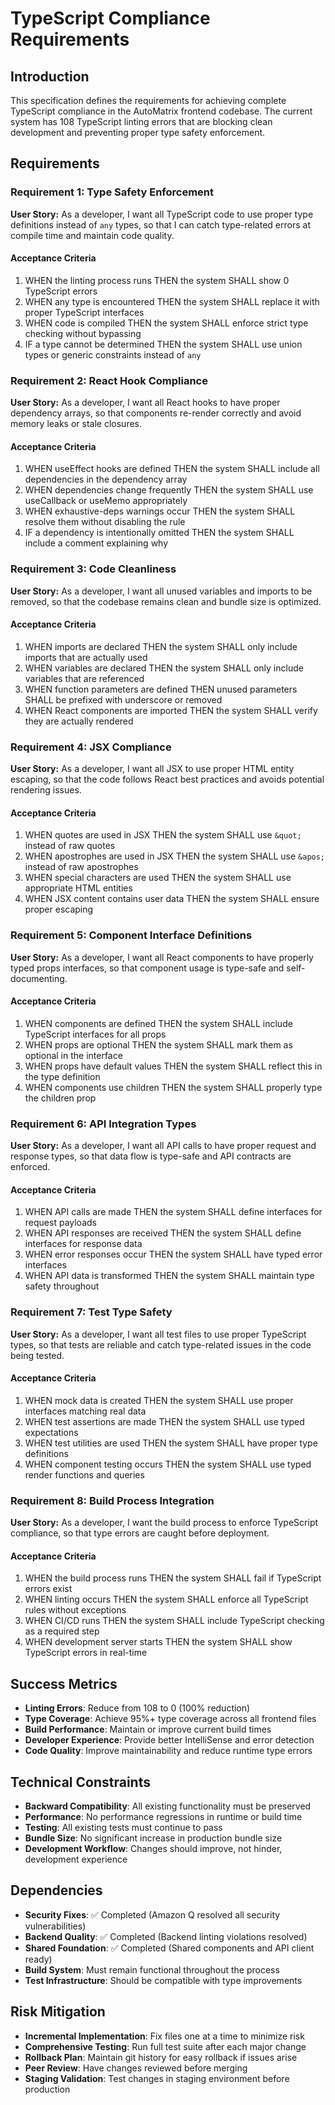 # TypeScript Compliance Requirements

## Introduction

This specification defines the requirements for achieving complete TypeScript compliance in the AutoMatrix frontend codebase. The current system has 108 TypeScript linting errors that are blocking clean development and preventing proper type safety enforcement.

## Requirements

### Requirement 1: Type Safety Enforcement

**User Story:** As a developer, I want all TypeScript code to use proper type definitions instead of `any` types, so that I can catch type-related errors at compile time and maintain code quality.

#### Acceptance Criteria

1. WHEN the linting process runs THEN the system SHALL show 0 TypeScript errors
2. WHEN any type is encountered THEN the system SHALL replace it with proper TypeScript interfaces
3. WHEN code is compiled THEN the system SHALL enforce strict type checking without bypassing
4. IF a type cannot be determined THEN the system SHALL use union types or generic constraints instead of `any`

### Requirement 2: React Hook Compliance

**User Story:** As a developer, I want all React hooks to have proper dependency arrays, so that components re-render correctly and avoid memory leaks or stale closures.

#### Acceptance Criteria

1. WHEN useEffect hooks are defined THEN the system SHALL include all dependencies in the dependency array
2. WHEN dependencies change frequently THEN the system SHALL use useCallback or useMemo appropriately
3. WHEN exhaustive-deps warnings occur THEN the system SHALL resolve them without disabling the rule
4. IF a dependency is intentionally omitted THEN the system SHALL include a comment explaining why

### Requirement 3: Code Cleanliness

**User Story:** As a developer, I want all unused variables and imports to be removed, so that the codebase remains clean and bundle size is optimized.

#### Acceptance Criteria

1. WHEN imports are declared THEN the system SHALL only include imports that are actually used
2. WHEN variables are declared THEN the system SHALL only include variables that are referenced
3. WHEN function parameters are defined THEN unused parameters SHALL be prefixed with underscore or removed
4. WHEN React components are imported THEN the system SHALL verify they are actually rendered

### Requirement 4: JSX Compliance

**User Story:** As a developer, I want all JSX to use proper HTML entity escaping, so that the code follows React best practices and avoids potential rendering issues.

#### Acceptance Criteria

1. WHEN quotes are used in JSX THEN the system SHALL use `&quot;` instead of raw quotes
2. WHEN apostrophes are used in JSX THEN the system SHALL use `&apos;` instead of raw apostrophes
3. WHEN special characters are used THEN the system SHALL use appropriate HTML entities
4. WHEN JSX content contains user data THEN the system SHALL ensure proper escaping

### Requirement 5: Component Interface Definitions

**User Story:** As a developer, I want all React components to have properly typed props interfaces, so that component usage is type-safe and self-documenting.

#### Acceptance Criteria

1. WHEN components are defined THEN the system SHALL include TypeScript interfaces for all props
2. WHEN props are optional THEN the system SHALL mark them as optional in the interface
3. WHEN props have default values THEN the system SHALL reflect this in the type definition
4. WHEN components use children THEN the system SHALL properly type the children prop

### Requirement 6: API Integration Types

**User Story:** As a developer, I want all API calls to have proper request and response types, so that data flow is type-safe and API contracts are enforced.

#### Acceptance Criteria

1. WHEN API calls are made THEN the system SHALL define interfaces for request payloads
2. WHEN API responses are received THEN the system SHALL define interfaces for response data
3. WHEN error responses occur THEN the system SHALL have typed error interfaces
4. WHEN API data is transformed THEN the system SHALL maintain type safety throughout

### Requirement 7: Test Type Safety

**User Story:** As a developer, I want all test files to use proper TypeScript types, so that tests are reliable and catch type-related issues in the code being tested.

#### Acceptance Criteria

1. WHEN mock data is created THEN the system SHALL use proper interfaces matching real data
2. WHEN test assertions are made THEN the system SHALL use typed expectations
3. WHEN test utilities are used THEN the system SHALL have proper type definitions
4. WHEN component testing occurs THEN the system SHALL use typed render functions and queries

### Requirement 8: Build Process Integration

**User Story:** As a developer, I want the build process to enforce TypeScript compliance, so that type errors are caught before deployment.

#### Acceptance Criteria

1. WHEN the build process runs THEN the system SHALL fail if TypeScript errors exist
2. WHEN linting occurs THEN the system SHALL enforce all TypeScript rules without exceptions
3. WHEN CI/CD runs THEN the system SHALL include TypeScript checking as a required step
4. WHEN development server starts THEN the system SHALL show TypeScript errors in real-time

## Success Metrics

- **Linting Errors**: Reduce from 108 to 0 (100% reduction)
- **Type Coverage**: Achieve 95%+ type coverage across all frontend files
- **Build Performance**: Maintain or improve current build times
- **Developer Experience**: Provide better IntelliSense and error detection
- **Code Quality**: Improve maintainability and reduce runtime type errors

## Technical Constraints

- **Backward Compatibility**: All existing functionality must be preserved
- **Performance**: No performance regressions in runtime or build time
- **Testing**: All existing tests must continue to pass
- **Bundle Size**: No significant increase in production bundle size
- **Development Workflow**: Changes should improve, not hinder, development experience

## Dependencies

- **Security Fixes**: ✅ Completed (Amazon Q resolved all security vulnerabilities)
- **Backend Quality**: ✅ Completed (Backend linting violations resolved)
- **Shared Foundation**: ✅ Completed (Shared components and API client ready)
- **Build System**: Must remain functional throughout the process
- **Test Infrastructure**: Should be compatible with type improvements

## Risk Mitigation

- **Incremental Implementation**: Fix files one at a time to minimize risk
- **Comprehensive Testing**: Run full test suite after each major change
- **Rollback Plan**: Maintain git history for easy rollback if issues arise
- **Peer Review**: Have changes reviewed before merging
- **Staging Validation**: Test changes in staging environment before production
